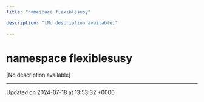 ```yaml
---
title: "namespace flexiblesusy"

description: "[No description available]"

---
```


# namespace flexiblesusy

[No description available]






-------------------------------

Updated on 2024-07-18 at 13:53:32 +0000